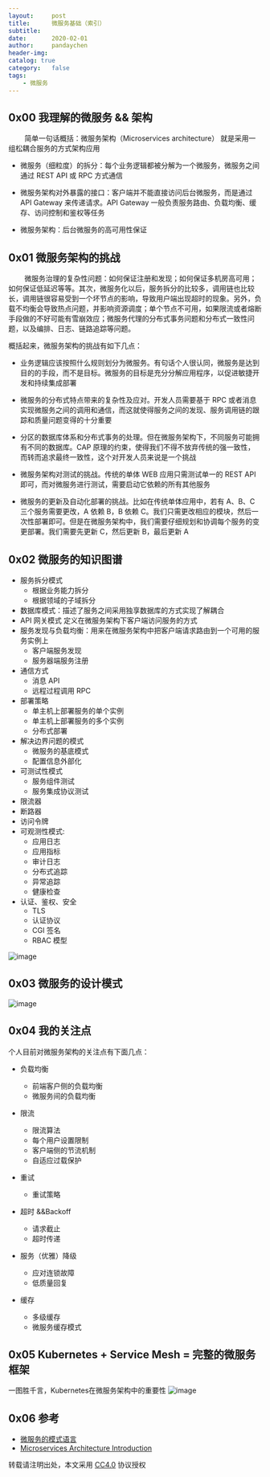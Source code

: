 ```yaml
---
layout:     post
title:      微服务基础（索引）
subtitle:
date:       2020-02-01
author:     pandaychen
header-img:
catalog: true
category:   false
tags:
    - 微服务
---
```


##  0x00    我理解的微服务 && 架构

&emsp;&emsp; 简单一句话概括：微服务架构（Microservices architecture） 就是采用一组松耦合服务的方式架构应用

-   微服务（细粒度）的拆分：每个业务逻辑都被分解为一个微服务，微服务之间通过 REST API 或 RPC 方式通信

-   微服务架构对外暴露的接口：客户端并不能直接访问后台微服务，而是通过 API Gateway 来传递请求。API Gateway 一般负责服务路由、负载均衡、缓存、访问控制和鉴权等任务

-   微服务架构：后台微服务的高可用性保证

##  0x01    微服务架构的挑战

&emsp;&emsp; 微服务治理的复杂性问题：如何保证注册和发现；如何保证多机房高可用；如何保证低延迟等等。其次，微服务化以后，服务拆分的比较多，调用链也比较长，调用链很容易受到一个坏节点的影响，导致用户端出现超时的现象。另外，负载不均衡会导致热点问题，并影响资源调度；单个节点不可用，如果限流或者熔断手段做的不好可能有雪崩效应；微服务代理的分布式事务问题和分布式一致性问题，以及编排、日志、链路追踪等问题。

概括起来，微服务架构的挑战有如下几点：

-   业务逻辑应该按照什么规则划分为微服务。有句话个人很认同，微服务是达到目的的手段，而不是目标。微服务的目标是充分分解应用程序，以促进敏捷开发和持续集成部署

-   微服务的分布式特点带来的复杂性及应对。开发人员需要基于 RPC 或者消息实现微服务之间的调用和通信，而这就使得服务之间的发现、服务调用链的跟踪和质量问题变得的十分重要

-   分区的数据库体系和分布式事务的处理。但在微服务架构下，不同服务可能拥有不同的数据库。CAP 原理的约束，使得我们不得不放弃传统的强一致性，而转而追求最终一致性，这个对开发人员来说是一个挑战

-   微服务架构对测试的挑战。传统的单体 WEB 应用只需测试单一的 REST API 即可，而对微服务进行测试，需要启动它依赖的所有其他服务

-   微服务的更新及自动化部署的挑战。比如在传统单体应用中，若有 A、B、C 三个服务需要更改，A 依赖 B，B 依赖 C。我们只需更改相应的模块，然后一次性部署即可。但是在微服务架构中，我们需要仔细规划和协调每个服务的变更部署。我们需要先更新 C，然后更新 B，最后更新 A

##  0x02    微服务的知识图谱

-   服务拆分模式
    -   根据业务能力拆分
    -   根据领域的子域拆分
-   数据库模式：描述了服务之间采用独享数据库的方式实现了解耦合
-   API 网关模式 定义在微服务架构下客户端访问服务的方式
-   服务发现与负载均衡：用来在微服务架构中把客户端请求路由到一个可用的服务实例上
    -   客户端服务发现
    -   服务器端服务注册
-   通信方式
    -   消息 API
    -   远程过程调用 RPC
-   部署策略
    -   单主机上部署服务的单个实例
    -   单主机上部署服务的多个实例
    -   分布式部署
-   解决边界问题的模式
    -   微服务的基底模式
    -   配置信息外部化
-   可测试性模式
    -   服务组件测试
    -   服务集成协议测试
-   限流器
-   断路器
-   访问令牌
-   可观测性模式:
    -   应用日志
    -   应用指标
    -   审计日志
    -   分布式追踪
    -   异常追踪
    -   健康检查
-   认证、鉴权、安全
    -   TLS
    -   认证协议
    -   CGI 签名
    -   RBAC 模型

![image](https://s1.ax1x.com/2020/04/25/JybPmD.jpg)

##  0x03    微服务的设计模式
![image](https://s1.ax1x.com/2020/04/25/J6Vto9.jpg)

##  0x04    我的关注点
个人目前对微服务架构的关注点有下面几点：
-   负载均衡
    -   前端客户侧的负载均衡
    -   微服务间的负载均衡

-   限流
    -   限流算法
    -   每个用户设置限制
    -   客户端侧的节流机制
    -   自适应过载保护
-   重试
    -   重试策略

-   超时 &&Backoff
    -   请求截止
    -   超时传递

-   服务（优雅）降级
    -   应对连锁故障
    -   低质量回复

-   缓存
    -   多级缓存
    -   微服务缓存模式


##  0x05    Kubernetes + Service Mesh = 完整的微服务框架
一图胜千言，Kubernetes在微服务架构中的重要性
![image](https://s1.ax1x.com/2020/04/26/J6KYdO.png)

##  0x06    参考
-   [微服务的模式语言](https://microservices.io/patterns/cn/index.html)
-   [Microservices Architecture Introduction](https://xiaoxubeii.github.io/articles/microservices-architecture-introduction/)


转载请注明出处，本文采用 [CC4.0](http://creativecommons.org/licenses/by-nc-nd/4.0/) 协议授权



